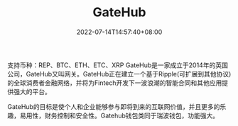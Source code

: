 ﻿---
weight: 
title: "GateHub"
description: "GateHub是一家成立于2014年的英国公司。GateHub正在建立一个基于Ripple（可扩展到其他协议）的全球消费者金融网络，并将为Fintech开发下一波浪潮的智能合同和其他应用提供强大的平..."
date: 2022-07-14T14:57:40+08:00
lastmod: 2022-07-14T14:57:40+08:00
draft: false
authors: ["Simon"]
featuredImage: "wangguan.webp"
link: "https://gatehub.net/"
tags: ["交易所","网关 翻译站点"]
categories: ["navigation"]
navigation: ["交易所"]
lightgallery: true
toc: true
pinned: false
recommend: false
recommend1: false
---
支持币种：REP、BTC、ETH、ETC、XRP
GateHub是一家成立于2014年的英国公司，GateHub又叫网关。GateHub正在建立一个基于Ripple(可扩展到其他协议)的全球消费者金融网络，并将为Fintech开发下一波浪潮的智能合同和其他应用提供强大的平台。

GateHub的目标是使个人和企业能够参与即将到来的互联网价值，并且更多的乐趣，易用性，财务控制和安全性。Gatehub钱包类同于瑞波钱包，功能强大。
